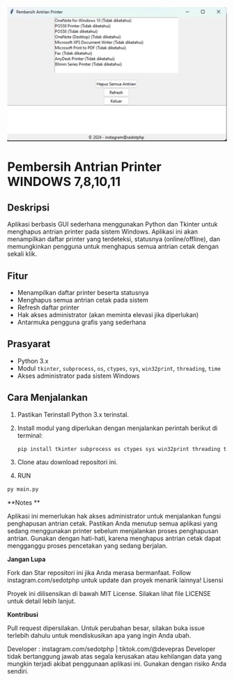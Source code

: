 ![Preview](https://github.com/dypras666/PrinterQueueCleaner/blob/main/preview.png)
# Pembersih Antrian Printer WINDOWS 7,8,10,11

## Deskripsi

Aplikasi berbasis GUI sederhana menggunakan Python dan Tkinter untuk menghapus antrian printer pada sistem Windows. Aplikasi ini akan menampilkan daftar printer yang terdeteksi, statusnya (online/offline), dan memungkinkan pengguna untuk menghapus semua antrian cetak dengan sekali klik.

## Fitur

* Menampilkan daftar printer beserta statusnya
* Menghapus semua antrian cetak pada sistem
* Refresh daftar printer
* Hak akses administrator (akan meminta elevasi jika diperlukan)
* Antarmuka pengguna grafis yang sederhana

## Prasyarat

* Python 3.x
* Modul `tkinter`, `subprocess`, `os`, `ctypes`, `sys`, `win32print`, `threading`, `time`
* Akses administrator pada sistem Windows

## Cara Menjalankan

1. Pastikan Terinstall Python 3.x terinstal.
2. Install modul yang diperlukan dengan menjalankan perintah berikut di terminal:

   ```bash
   pip install tkinter subprocess os ctypes sys win32print threading time
   ```
3. Clone atau download repositori ini.
4. RUN 
  ```bash 
  py main.py
  ```

**Notes **

Aplikasi ini memerlukan hak akses administrator untuk menjalankan fungsi penghapusan antrian cetak.
Pastikan Anda menutup semua aplikasi yang sedang menggunakan printer sebelum menjalankan proses penghapusan antrian.
Gunakan dengan hati-hati, karena menghapus antrian cetak dapat mengganggu proses pencetakan yang sedang berjalan.

**Jangan Lupa**

Fork dan Star repositori ini jika Anda merasa bermanfaat.
Follow instagram.com/sedotphp untuk update dan proyek menarik lainnya!
Lisensi

Proyek ini dilisensikan di bawah MIT License. Silakan lihat file LICENSE untuk detail lebih lanjut.

**Kontribusi**

Pull request dipersilakan. Untuk perubahan besar, silakan buka issue terlebih dahulu untuk mendiskusikan apa yang ingin Anda ubah.

Developer : instagram.com/sedotphp | tiktok.com/@devepras
Developer tidak bertanggung jawab atas segala kerusakan atau kehilangan data yang mungkin terjadi akibat penggunaan aplikasi ini. Gunakan dengan risiko Anda sendiri.





